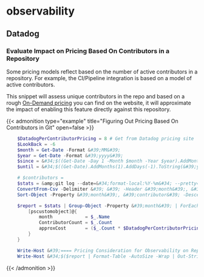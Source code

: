 # observability


## Datadog

### Evaluate Impact on Pricing Based On Contributors in a Repository

Some pricing models reflect based on the number of active contributors in a repository.
For example, the CI/Pipeline integration is based on a model of active contributors.

This snippet will assess unique contributors in the repo and based on a rough [On-Demand pricing] you can find on the website, it will approximate the impact of enabling this feature directly against this repository.

{{&lt; admonition type=&#34;example&#34; title=&#34;Figuring Out Pricing Based On Contributors in Git&#34; open=false &gt;}}

```powershell title=&#34;CalcDatadogPricing.ps1&#34;
    $DatadogPerContributorPricing = 8 # Get from Datadog pricing site
    $LookBack = -6
    $month = Get-Date -Format &#39;MM&#39;
    $year = Get-Date -Format &#39;yyyy&#39;
    $since = &#34;$((Get-Date -Day 1 -Month $month -Year $year).AddMonths($LookBack).AddDays(-1).ToString(&#39;yyyy-MM&#39;))&#34;
    $until = &#34;$((Get-Date).AddMonths(1).AddDays(-1).ToString(&#39;yyyy-MM&#39;))&#34;

    # $contributors =
    $stats = &amp;git log --date=&#34;format-local:%Y-%m&#34; --pretty=format:&#34;%ad %ae&#34; --since=&#34;$since&#34; --until=&#34;$until&#34; |
    ConvertFrom-Csv -Delimiter &#39; &#39; -Header &#39;month&#39;, &#39;contributor&#39; |
    Sort-Object -Property &#39;month&#39;, &#39;contributor&#39; -Descending -Unique

    $report = $stats | Group-Object -Property &#39;month&#39; | ForEach-Object {
        [pscustomobject]@{
            month            = $_.Name
            ContributorCount = $_.Count
            approxCost       = ($_.Count * $DatadogPerContributorPricing).ToString(&#39;C0&#39;)
        }
    }

    Write-Host &#39;==== Pricing Consideration for Observability on Repo Based on Contributors Per Month ====&#39; -ForegroundColor Green
    Write-Host &#34;$($report | Format-Table -AutoSize -Wrap | Out-String)&#34; -ForegroundColor DarkGray
```

{{&lt; /admonition &gt;}}

[On-Demand Pricing]: https://www.datadoghq.com/pricing/?product=ci-visibility#products



